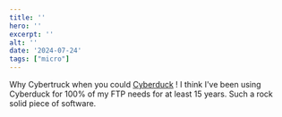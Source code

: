```yaml
---
title: ''
hero: ''
excerpt: ''
alt: ''
date: '2024-07-24'
tags: ["micro"]
---
```


Why Cybertruck when you could [Cyberduck](https://cyberduck.io/) ! I think I've been using Cyberduck for 100% of my FTP needs for at least 15 years.  Such a rock solid piece of software.
